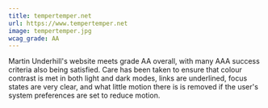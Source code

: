 ```yaml
---
title: tempertemper.net
url: https://www.tempertemper.net
image: tempertemper.jpg
wcag_grade: AA
---
```


Martin Underhill's website meets grade AA overall, with many AAA success criteria also being satisfied. Care has been taken to ensure that colour contrast is met in both light and dark modes, links are underlined, focus states are very clear, and what little motion there is is removed if the user's system preferences are set to reduce motion.
